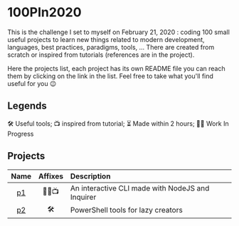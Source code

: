 # 100PIn2020

This is the challenge I set to myself on February 21, 2020 : coding 100 small useful projects to learn new things related to modern development, languages, best practices, paradigms, tools, ... There are created from scratch or inspired from tutorials (references are in the project).

Here the projects list, each project has its own README file you can reach them by clicking on the link in the list. Feel free to take what you'll find useful for you 😉

## Legends

🛠 Useful tools;
📺 inspired from tutorial;
⏳ Made within 2 hours;
👷‍♂️ Work In Progress

## Projects

|         Name         | Affixes | Description                                      |
| :------------------: | :-----: | :----------------------------------------------- |
| [p1](./p1/README.md) |  👷‍♂️📺   | An interactive CLI made with NodeJS and Inquirer |
| [p2](./p2/README.md) |    🛠    | PowerShell tools for lazy creators               |
